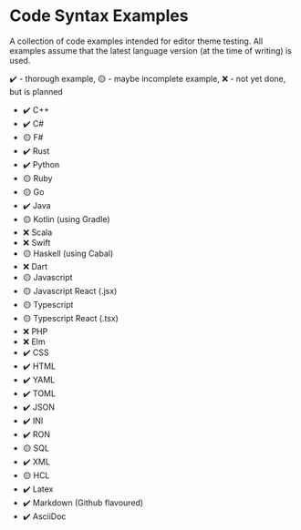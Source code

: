 # Code Syntax Examples

A collection of code examples intended for editor theme testing. All examples assume that the latest language version (at the time of writing) is used.

:heavy_check_mark: - thorough example, :yellow_circle: - maybe incomplete example, :x: - not yet done, but is planned

- :heavy_check_mark: C++
- :heavy_check_mark: C#
- :yellow_circle: F#
- :heavy_check_mark: Rust
- :heavy_check_mark: Python
- :yellow_circle: Ruby
- :yellow_circle: Go
- :heavy_check_mark: Java
- :yellow_circle: Kotlin (using Gradle)
- :x: Scala
- :x: Swift
- :yellow_circle: Haskell (using Cabal)
- :x: Dart
- :yellow_circle: Javascript
- :yellow_circle: Javascript React (.jsx)
- :yellow_circle: Typescript
- :yellow_circle: Typescript React (.tsx)
- :x: PHP
- :x: Elm
- :heavy_check_mark: CSS
- :heavy_check_mark: HTML
- :heavy_check_mark: YAML
- :heavy_check_mark: TOML
- :heavy_check_mark: JSON
- :heavy_check_mark: INI
- :heavy_check_mark: RON
- :yellow_circle: SQL
- :heavy_check_mark: XML
- :yellow_circle: HCL
- :heavy_check_mark: Latex
- :heavy_check_mark: Markdown (Github flavoured)
- :heavy_check_mark: AsciiDoc
